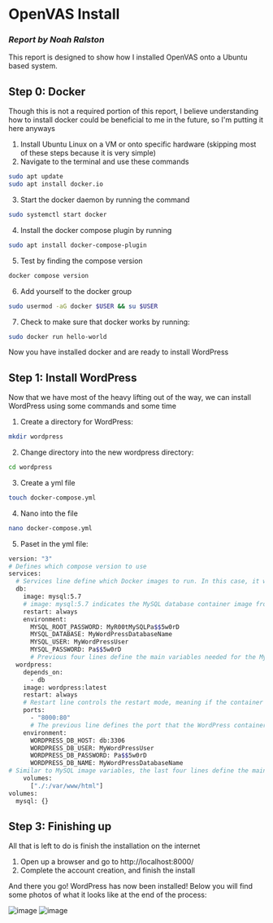 # OpenVAS Install
### _Report by Noah Ralston_

This report is designed to show how I installed OpenVAS onto a Ubuntu based system.

## Step 0: Docker
Though this is not a required portion of this report, I believe understanding how to install docker could be beneficial to me in the future, so I'm putting it here anyways

1. Install Ubuntu Linux on a VM or onto specific hardware (skipping most of these steps because it is very simple)
2. Navigate to the terminal and use these commands
```sh
sudo apt update
sudo apt install docker.io
```
3. Start the docker daemon by running the command
```sh
sudo systemctl start docker
```
4. Install the docker compose plugin by running
```sh
sudo apt install docker-compose-plugin
```
5. Test by finding the compose version
```sh
docker compose version
```
6. Add yourself to the docker group
```sh
sudo usermod -aG docker $USER && su $USER
```
7. Check to make sure that docker works by running:
```sh
sudo docker run hello-world
```
Now you have installed docker and are ready to install WordPress

## Step 1: Install WordPress
Now that we have most of the heavy lifting out of the way, we can install WordPress using some commands and some time
1. Create a directory for WordPress:
```sh
mkdir wordpress
```
2. Change directory into the new wordpress directory:
```sh
cd wordpress
```
3. Create a yml file
```sh
touch docker-compose.yml
```
4. Nano into the file
```sh
nano docker-compose.yml
```
5. Paset in the yml file:
```sh
version: "3" 
# Defines which compose version to use
services:
  # Services line define which Docker images to run. In this case, it will be MySQL server and WordPress image.
  db:
    image: mysql:5.7
    # image: mysql:5.7 indicates the MySQL database container image from Docker Hub used in this installation.
    restart: always
    environment:
      MYSQL_ROOT_PASSWORD: MyR00tMySQLPa$$5w0rD
      MYSQL_DATABASE: MyWordPressDatabaseName
      MYSQL_USER: MyWordPressUser
      MYSQL_PASSWORD: Pa$$5w0rD
      # Previous four lines define the main variables needed for the MySQL container to work: database, database username, database user password, and the MySQL root password.
  wordpress:
    depends_on:
      - db
    image: wordpress:latest
    restart: always
    # Restart line controls the restart mode, meaning if the container stops running for any reason, it will restart the process immediately.
    ports:
      - "8000:80"
      # The previous line defines the port that the WordPress container will use. After successful installation, the full path will look like this: http://localhost:8000
    environment:
      WORDPRESS_DB_HOST: db:3306
      WORDPRESS_DB_USER: MyWordPressUser
      WORDPRESS_DB_PASSWORD: Pa$$5w0rD
      WORDPRESS_DB_NAME: MyWordPressDatabaseName
# Similar to MySQL image variables, the last four lines define the main variables needed for the WordPress container to work properly with the MySQL container.
    volumes:
      ["./:/var/www/html"]
volumes:
  mysql: {}
```

## Step 3: Finishing up
All that is left to do is finish the installation on the internet
1. Open up a browser and go to http://localhost:8000/
2. Complete the account creation, and finish the install

And there you go! WordPress has now been installed! Below you will find some photos of what it looks like at the end of the process:

![image]([ndr5027.github.io/WordpressDockerInstall1.png](https://drive.google.com/file/d/1THzz7nhsfbp73rmaCNcjkgqrNsPdAwWB/view?usp=sharing)https://drive.google.com/file/d/1THzz7nhsfbp73rmaCNcjkgqrNsPdAwWB/view?usp=sharing)
![image](ndr5027.github.io/WordpressDockerInstall2.png)
